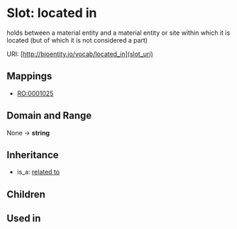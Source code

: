 # Slot: located in


holds between a material entity and a material entity or site within which it is located (but of which it is not considered a part)

URI: [http://bioentity.io/vocab/located_in](slot_uri)
## Mappings

 * [RO:0001025](http://purl.obolibrary.org/obo/RO_0001025)
## Domain and Range

None -> **string**
## Inheritance

 *  is_a: [related to](related_to.md)
## Children

## Used in

